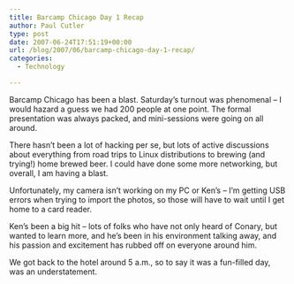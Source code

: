 ```yaml
---
title: Barcamp Chicago Day 1 Recap
author: Paul Cutler
type: post
date: 2007-06-24T17:51:19+00:00
url: /blog/2007/06/barcamp-chicago-day-1-recap/
categories:
  - Technology

---
```

Barcamp Chicago has been a blast. Saturday&#8217;s turnout was phenomenal &#8211; I would hazard a guess we had 200 people at one point. The formal presentation was always packed, and mini-sessions were going on all around.

There hasn&#8217;t been a lot of hacking per se, but lots of active discussions about everything from road trips to Linux distributions to brewing (and trying!) home brewed beer. I could have done some more networking, but overall, I am having a blast.

Unfortunately, my camera isn&#8217;t working on my PC or Ken&#8217;s &#8211; I&#8217;m getting USB errors when trying to import the photos, so those will have to wait until I get home to a card reader.

Ken&#8217;s been a big hit &#8211; lots of folks who have not only heard of Conary, but wanted to learn more, and he&#8217;s been in his environment talking away, and his passion and excitement has rubbed off on everyone around him.

We got back to the hotel around 5 a.m., so to say it was a fun-filled day, was an understatement.